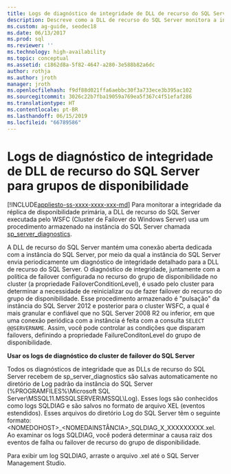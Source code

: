 ```yaml
---
title: Logs de diagnóstico de integridade de DLL de recurso do SQL Server para grupos de disponibilidade
description: Descreve como a DLL de recurso do SQL Server monitora a integridade do Grupo de Disponibilidade AlwaysOn.
ms.custom: ag-guide, seodec18
ms.date: 06/13/2017
ms.prod: sql
ms.reviewer: ''
ms.technology: high-availability
ms.topic: conceptual
ms.assetid: c1862d8a-5f82-4647-a280-3e588b82a6dc
author: rothja
ms.author: jroth
manager: jroth
ms.openlocfilehash: f9df88d021ffa6aebbc30f3a733ece3b395ac102
ms.sourcegitcommit: 3026c22b7fba19059a769ea5f367c4f51efaf286
ms.translationtype: HT
ms.contentlocale: pt-BR
ms.lasthandoff: 06/15/2019
ms.locfileid: "66789586"
---
```

# <a name="sql-server-resource-dll-health-diagnostic-logs-for-availability-groups"></a>Logs de diagnóstico de integridade de DLL de recurso do SQL Server para grupos de disponibilidade
[!INCLUDE[appliesto-ss-xxxx-xxxx-xxx-md](../../../includes/appliesto-ss-xxxx-xxxx-xxx-md.md)]
  Para monitorar a integridade da réplica de disponibilidade primária, a DLL de recurso do SQL Server executada pelo WSFC (Cluster de Failover do Windows Server) usa um procedimento armazenado na instância do SQL Server chamada [sp_server_diagnostics](~/relational-databases/system-stored-procedures/sp-server-diagnostics-transact-sql.md).  
  
 A DLL de recurso do SQL Server mantém uma conexão aberta dedicada com a instância do SQL Server, por meio da qual a instância do SQL Server envia periodicamente um diagnóstico de integridade detalhado para a DLL de recurso do SQL Server. O diagnóstico de integridade, juntamente com a política de failover configurada no recurso do grupo de disponibilidade no cluster (a propriedade FailoverConditionLevel), é usado pelo cluster para determinar a necessidade de reinicializar ou de fazer failover do recurso do grupo de disponibilidade. Esse procedimento armazenado é "pulsação" da instância do SQL Server 2012 e posterior para o cluster WSFC, a qual é mais granular e confiável que no SQL Server 2008 R2 ou inferior, em que uma conexão periódica com a instância é feita com a consulta `SELECT @@SERVERNAME`. Assim, você pode controlar as condições que disparam failovers, definindo a propriedade FailureConditonLevel do grupo de disponibilidade.  
  
 **Usar os logs de diagnóstico do cluster de failover do SQL Server**
 
 Todos os diagnósticos de integridade que as DLLs de recurso do SQL Server recebem de sp_server_diagnostics são salvas automaticamente no diretório de Log padrão da instância do SQL Server (%PROGRAMFILES%\Microsoft SQL Server\MSSQL11.MSSQLSERVER\MSSQL\Log). Esses logs são conhecidos como logs SQLDIAG e são salvos no formato de arquivo XEL (eventos estendidos). Esses arquivos do diretório Log do SQL Server têm o seguinte formato: \<NOMEDOHOST>_\<NOMEDAINSTÂNCIA>_SQLDIAG_X_XXXXXXXXX.xel. Ao examinar os logs SQLDIAG, você poderá determinar a causa raiz dos eventos de falha ou failover de recurso do grupo de disponibilidade.  
  
 Para exibir um log SQLDIAG, arraste o arquivo .xel até o SQL Server Management Studio.  
  
  
